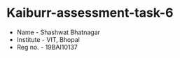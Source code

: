 # Kaiburr-assessment-task-6
* Name - Shashwat Bhatnagar
* Institute - VIT, Bhopal
* Reg no. - 19BAI10137
